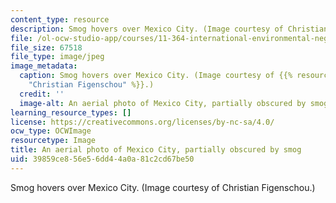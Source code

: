 ```yaml
---
content_type: resource
description: Smog hovers over Mexico City. (Image courtesy of Christian Figenschou.)
file: /ol-ocw-studio-app/courses/11-364-international-environmental-negotiation-fall-2010/39859ce856e56dd44a0a81c2cd67be50_11-364f10.jpg
file_size: 67518
file_type: image/jpeg
image_metadata:
  caption: Smog hovers over Mexico City. (Image courtesy of {{% resource_link "4e020573-30ee-4af9-ac14-95aff0c0411c"
    "Christian Figenschou" %}}.)
  credit: ''
  image-alt: An aerial photo of Mexico City, partially obscured by smog.
learning_resource_types: []
license: https://creativecommons.org/licenses/by-nc-sa/4.0/
ocw_type: OCWImage
resourcetype: Image
title: An aerial photo of Mexico City, partially obscured by smog
uid: 39859ce8-56e5-6dd4-4a0a-81c2cd67be50
---
```

Smog hovers over Mexico City. (Image courtesy of Christian Figenschou.)